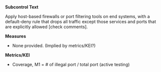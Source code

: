 **Subcontrol Text**

Apply host-based firewalls or port filtering tools on end systems, with a default-deny rule that drops all traffic except those services and ports that are explicitly allowed [check comments].

**Measures**

* None provided. (Implied by metrics/KEI?)


**Metrics/KEI**

* Coverage, M1 = # of illegal port / total port (active testing)
